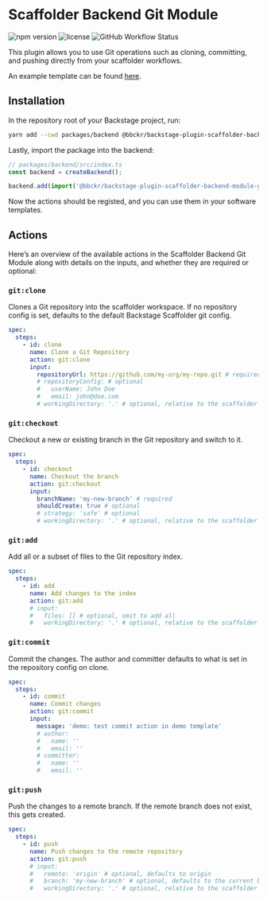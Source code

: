# Scaffolder Backend Git Module

![npm version](https://img.shields.io/npm/v/@bbckr/backstage-plugin-scaffolder-backend-module-git) ![license](https://img.shields.io/npm/l/@bbckr/backstage-plugin-scaffolder-backend-module-git) ![GitHub Workflow Status](https://img.shields.io/github/actions/workflow/status/bbckr/backstage-plugins/build.yml?branch=main)

This plugin allows you to use Git operations such as cloning, committing, and pushing directly from your scaffolder workflows.

An example template can be found [here](examples/software-templates/demo-scaffolder-backend-module-git.yaml).

## Installation

In the repository root of your Backstage project, run:

```sh
yarn add --cwd packages/backend @bbckr/backstage-plugin-scaffolder-backend-module-git
```

Lastly, import the package into the backend:

```js
// packages/backend/src/index.ts
const backend = createBackend();

backend.add(import('@bbckr/backstage-plugin-scaffolder-backend-module-git'));
```

Now the actions should be registed, and you can use them in your software templates.

## Actions

Here’s an overview of the available actions in the Scaffolder Backend Git Module along with details on the inputs, and whether they are required or optional:

### `git:clone`

Clones a Git repository into the scaffolder workspace. If no repository config is set, defaults to the default Backstage Scaffolder git config.

```yaml
spec:
  steps:
    - id: clone
      name: Clone a Git Repository
      action: git:clone
      input:
        repositoryUrl: https://github.com/my-org/my-repo.git # required
        # repositoryConfig: # optional
        #   userName: John Doe
        #   email: john@doe.com
        # workingDirectory: '.' # optional, relative to the scaffolder workspace path
```

### `git:checkout`

Checkout a new or existing branch in the Git repository and switch to it.

```yaml
spec:
  steps:
    - id: checkout
      name: Checkout the branch
      action: git:checkout
      input:
        branchName: 'my-new-branch' # required
        shouldCreate: true # optional
        # strategy: 'safe' # optional
        # workingDirectory: '.' # optional, relative to the scaffolder workspace path
```

### `git:add`

Add all or a subset of files to the Git repository index.

```yaml
spec:
  steps:
    - id: add
      name: Add changes to the index
      action: git:add
      # input:
      #   files: [] # optional, omit to add all
      #   workingDirectory: '.' # optional, relative to the scaffolder workspace path
```

### `git:commit`

Commit the changes. The author and committer defaults to what is set in the repository config on clone.

```yaml
spec:
  steps:
    - id: commit
      name: Commit changes
      action: git:commit
      input:
        message: 'demo: test commit action in demo template'
        # author:
        #   name: ''
        #   email: ''
        # committer:
        #   name: ''
        #   email: ''
```

### `git:push`

Push the changes to a remote branch. If the remote branch does not exist, this gets created.

```yaml
spec:
  steps:
    - id: push
      name: Push changes to the remote repository
      action: git:push
      # input:
      #   remote: 'origin' # optional, defaults to origin
      #   branch: 'my-new-branch' # optional, defaults to the current branch
      #   workingDirectory: '.' # optional, relative to the scaffolder workspace path
```
